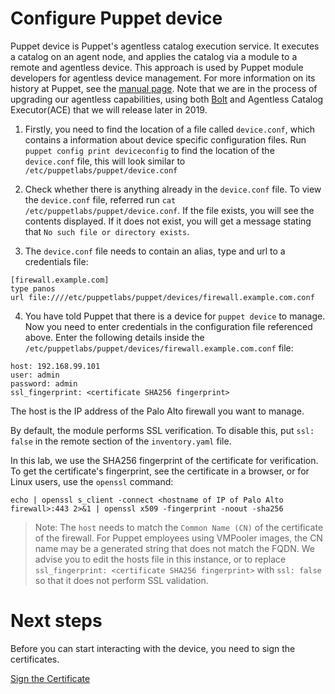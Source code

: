 # Configure Puppet device

Puppet device is Puppet's agentless catalog execution service. It executes a catalog on an agent node, and applies the catalog via a module to a remote and agentless device. This approach is used by Puppet module developers for agentless device management. For more information on its history at Puppet, see the [manual page](https://puppet.com/docs/puppet/6.4/man/device.html). Note that we are in the process of upgrading our agentless capabilities, using both [Bolt](https://puppet.com/products/bolt) and Agentless Catalog Executor(ACE) that we will release later in 2019.

1. Firstly, you need to find the location of a file called `device.conf`, which contains a information about device specific configuration files. Run `puppet config print deviceconfig` to find the location of the `device.conf` file, this will look similar to `/etc/puppetlabs/puppet/device.conf`

2. Check whether there is anything already in the `device.conf` file. To view the `device.conf` file, referred run `cat /etc/puppetlabs/puppet/device.conf`. If the file exists, you will see the contents displayed. If it does not exist, you will get a message stating that `No such file or directory exists`.

3. The `device.conf` file needs to contain an alias, type and url to a credentials file:

```
[firewall.example.com]
type panos
url file:////etc/puppetlabs/puppet/devices/firewall.example.com.conf
```

4. You have told Puppet that there is a device for `puppet device` to manage. Now you need to enter credentials in the configuration file referenced above. Enter the following details inside the `/etc/puppetlabs/puppet/devices/firewall.example.com.conf` file:

```
host: 192.168.99.101
user: admin
password: admin
ssl_fingerprint: <certificate SHA256 fingerprint>
```

The host is the IP address of the Palo Alto firewall you want to manage.

By default, the module performs SSL verification. To disable this, put `ssl: false` in the remote section of the `inventory.yaml` file. 

In this lab, we use the SHA256 fingerprint of the certificate for verification. To get the certificate's fingerprint, see the certificate in a browser, or for Linux users, use the `openssl` command:

```
echo | openssl s_client -connect <hostname of IP of Palo Alto firewall>:443 2>&1 | openssl x509 -fingerprint -noout -sha256
```


> Note: The `host` needs to match the `Common Name (CN)` of the certificate of the firewall. For Puppet employees using VMPooler images, the CN name may be a generated string that does not match the FQDN. We advise you to edit the hosts file in this instance, or to replace `ssl_fingerprint: <certificate SHA256 fingerprint>` with `ssl: false` so that it does not perform SSL validation.

# Next steps

Before you can start interacting with the device, you need to sign the certificates.

[Sign the Certificate](./../04-sign-the-cert/README.md)
